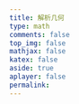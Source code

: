 ```yaml
---
title: 解析几何  
type: math  
comments: false  
top_img: false  
mathjax: false  
katex: false  
aside: true  
aplayer: false  
permalink:  
---
```

